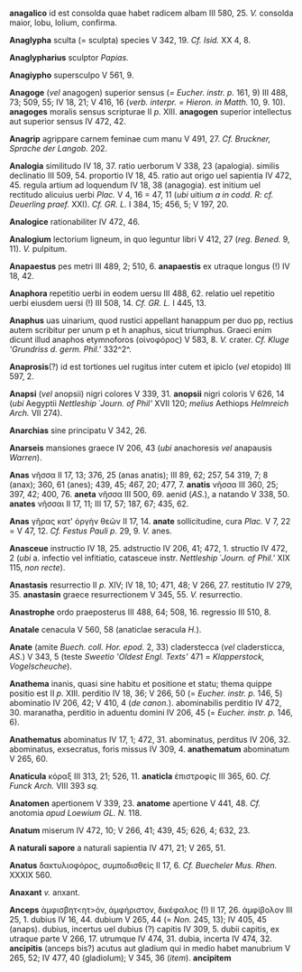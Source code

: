 **anagalico** id est consolda quae habet radicem albam III 580, 25. *V.*
consolda maior, lobu, lolium, confirma.

**Anaglypha** sculta (= sculpta) species V 342, 19. *Cf. Isid.* XX 4, 8.

**Anaglypharius** sculptor *Papias.*

**Anagiypho** supersculpo V 561, 9.

**Anagoge** (*vel* anagogen) superior sensus (*= Eucher. instr. p.* 161,
9) III 488, 73; 509, 55; IV 18, 21; V 416, 16 (*verb. interpr. =
Hieron. in Matth.* 10, 9. 10). **anagoges** moralis sensus scripturae II
*p.* XIII. **anagogen** superior intellectus aut superior sensus IV 472,
42.

**Anagrip** agrippare carnem feminae cum manu V 491, 27. *Cf. Bruckner,
Sprache der Langob.* 202.

**Analogia** similitudo IV 18, 37. ratio uerborum V 338, 23 (apalogia).
similis declinatio III 509, 54. proportio IV 18, 45. ratio aut origo uel
sapientia IV 472, 45. regula artium ad loquendum IV 18, 38 (anagogia).
est initium uel rectitudo alicuius uerbi *Plac.* V 4, 16 = 47, 11 (*ubi*
uitium *a in codd. R: cf. Deuerling praef.* XXI). *Cf. GR. L.* I 384,
15; 456, 5; V 197, 20.

**Analogice** rationabiliter IV 472, 46.

**Analogium** lectorium ligneum, in quo leguntur libri V 412, 27 (*reg.*
*Bened.* 9, 11). *V.* pulpitum.

**Anapaestus** pes metri III 489, 2; 510, 6. **anapaestis** ex utraque
longus (!) IV 18, 42.

**Anaphora** repetitio uerbi in eodem uersu III 488, 62. relatio uel
repetitio uerbi eiusdem uersi (!) III 508, 14. *Cf. GR. L.* I 445, 13.

**Anaphus** uas uinarium, quod rustici appellant hanappum per duo pp,
rectius autem scribitur per unum p et h anaphus, sicut triumphus. Graeci
enim dicunt illud anaphos etymnoforos (οἰνοφόρος) V 583, 8. *V.* crater.
*Cf. Kluge 'Grundriss d. germ. Phil.'* 332^2^.

**Anaprosis**(?) id est tortiones uel rugitus inter cutem et ipiclo
(*vel* etopido) III 597, 2.

**Anapsi** (*vel* anopsii) nigri colores V 339, 31. **anopsii** nigri
coloris V 626, 14 (*ubi* Aegyptii *Nettleship* ῾*Journ. of Phil'* XVII
120; *melius* Aethiops *Helmreich Arch.* VII 274).

**Anarchias** sine principatu V 342, 26.

**Anarseis** mansiones graece IV 206, 43 (*ubi* anachoresis *vel*
anapausis *Warren*).

**Anas** νῆσσα II 17, 13; 376, 25 (anas anatis); III 89, 62; 257, 54
319, 7; 8 (anax); 360, 61 (anes); 439, 45; 467, 20; 477, 7. **anatis**
νῆσσα III 360, 25; 397, 42; 400, 76. **aneta** νῆσσα III 500, 69. aenid
(*AS.*), a natando V 338, 50. **anates** νῆσσαι II 17, 11; III 17, 57;
187, 67; 435, 62.

**Anas** γῆρας κατ' ὀργὴν θεῶν II 17, 14. **anate** sollicitudine, cura
*Plac.* V 7, 22 = V 47, 12. *Cf. Festus Pauli p.* 29, 9. *V.* anes.

**Anasceue** instructio IV 18, 25. adstructio IV 206, 41; 472, 1.
structio IV 472, 2 (*ubi* a. infectio vel infitiatio, catasceue instr.
*Nettleship* ῾*Journ. of Phil.'* XIX 115, *non recte*).

**Anastasis** resurrectio II *p.* XIV; IV 18, 10; 471, 48; V 266, 27.
restitutio IV 279, 35. **anastasin** graece resurrectionem V 345, 55.
*V.* resurrectio.

**Anastrophe** ordo praeposterus III 488, 64; 508, 16. regressio III
510, 8.

**Anatale** cenacula V 560, 58 (anaticlae seracula *H.*).

**Anate** (amite *Buech. coll. Hor. epod.* 2, 33) claderstecca (*vel*
cladersticca, *AS.*) V 343, 5 (teste *Sweetio 'Oldest Engl. Texts'* 471
= *Klapperstock, Vogelscheuche*).

**Anathema** inanis, quasi sine habitu et positione et statu; thema
quippe positio est II *p.* XIII. perditio IV 18, 36; V 266, 50 (=
*Eucher. instr. p.* 146, 5) abominatio IV 206, 42; V 410, 4 (*de
canon.*). abominabilis perditio IV 472, 30. maranatha, perditio in
aduentu domini IV 206, 45 (= *Eucher. instr. p.* 146, 6).

**Anathematus** abominatus IV 17, 1; 472, 31. abominatus, perditus IV
206, 32. abominatus, exsecratus, foris missus IV 309, 4. **anathematum**
abominatum V 265, 60.

**Anaticula** κόραξ III 313, 21; 526, 11. **anaticla** ἐπιστροφίς III
365, 60. *Cf. Funck Arch.* VIII 393 *sq.*

**Anatomen** apertionem V 339, 23. **anatome** apertione V 441, 48.
*Cf.* anotomia *apud Loewium GL. N.* 118.

**Anatum** miserum IV 472, 10; V 266, 41; 439, 45; 626, 4; 632, 23.

**A naturali sapore** a naturali sapientia IV 471, 21; V 265, 51.

**Anatus** δακτυλιοφόρος, συμποδισθείς II 17, 6. *Cf. Buecheler Mus.
Rhen.* XXXIX 560.

**Anaxant** *v.* anxant.

**Anceps** ἀμφισβητ\<ητ\>όν, ἀμφήριστον, δικέφαλος (!) II 17, 26.
ἀμφίβολον III 25, 1. dubius IV 16, 44. dubium V 265, 44 (= *Non.* 245,
13); IV 405, 45 (anaps). dubius, incertus uel dubius (?) capitis IV 309,
5. dubii capitis, ex utraque parte V 266, 17. utrumque IV 474, 31.
dubia, incerta IV 474, 32. **ancipitis** (anceps bis?) acutus aut
gladium qui in medio habet manubrium V 265, 52; IV 477, 40 (gladiolum);
V 345, 36 (*item*). **ancipitem**
